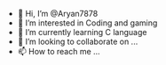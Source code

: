 - 👋 Hi, I’m @Aryan7878
- 👀 I’m interested in Coding and gaming
- 🌱 I’m currently learning C language
- 💞️ I’m looking to collaborate on ...
- 📫 How to reach me ...

<!---
Aryan7878/Aryan7878 is a ✨ special ✨ repository because its `README.md` (this file) appears on your GitHub profile.
You can click the Preview link to take a look at your changes.
--->
